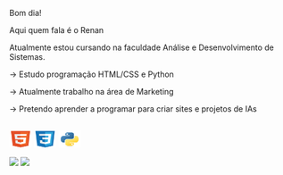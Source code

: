 Bom dia! 

Aqui quem fala é o Renan

Atualmente estou cursando na faculdade Análise e Desenvolvimento de Sistemas.

-> Estudo programação HTML/CSS e Python

-> Atualmente trabalho na área de Marketing

-> Pretendo aprender a programar para criar sites e projetos de IAs

<div style="display: inline_block"><br>
  <img align="center" alt="Rafa-HTML" height="30" width="40" src="https://raw.githubusercontent.com/devicons/devicon/master/icons/html5/html5-original.svg">
  <img align="center" alt="Rafa-CSS" height="30" width="40" src="https://raw.githubusercontent.com/devicons/devicon/master/icons/css3/css3-original.svg">
  <img align="center" alt="Rafa-Python" height="30" width="40" src="https://raw.githubusercontent.com/devicons/devicon/master/icons/python/python-original.svg">
</div>
<br>
<div> 
  <a href="https://www.youtube.com/@renan1722" target="_blank"><img src="https://img.shields.io/badge/YouTube-FF0000?style=for-the-badge&logo=youtube&logoColor=white" target="_blank"></a>
  <a href="https://www.linkedin.com/in/renan-negrini-5617a7301/" target="_blank"><img src="https://img.shields.io/badge/-LinkedIn-%230077B5?style=for-the-badge&logo=linkedin&logoColor=white" target="_blank"></a> 
  
</div>
<!---
Renan17px/Renan17px is a ✨ special ✨ repository because its `README.md` (this file) appears on your GitHub profile.
You can click the Preview link to take a look at your changes.
--->
